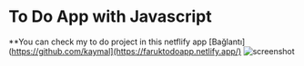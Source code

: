 # To Do App with Javascript
**You can check my to do project in this netflify app [Bağlantı](https://github.com/kaymal](https://faruktodoapp.netlify.app/)
![screenshot](https://github.com/user-attachments/assets/040c3fb9-7311-4474-b607-7510031dd24e)
